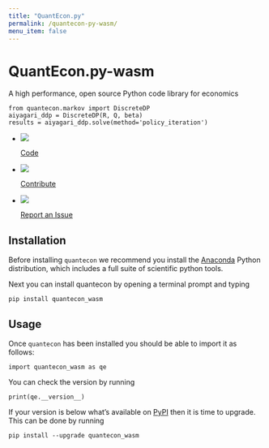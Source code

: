 ```yaml
---
title: "QuantEcon.py"
permalink: /quantecon-py-wasm/
menu_item: false
---
```

# QuantEcon.py-wasm

A high performance, open source Python code library for economics

    from quantecon.markov import DiscreteDP
    aiyagari_ddp = DiscreteDP(R, Q, beta)
    results = aiyagari_ddp.solve(method='policy_iteration')

<ul class="library-links">
	<li>
		<p><a href="https://github.com/QuantEcon/QuantEcon.py-wasm"><img alt=" " src="/assets/img/library-button-code.png"></a></p>
		<p><a href="https://github.com/QuantEcon/QuantEcon.py-wasm">Code</a></p>
	</li>
	<!-- <li>
		<p><a href="http://quanteconpy.readthedocs.org/en/latest/"><img alt=" " src="/assets/img/library-button-documentation.png"></a></p>
		<p><a href="http://quanteconpy.readthedocs.org/en/latest/">Documentation</a></p>
	</li> -->
	<li>
		<p><a href="/python-developers"><img alt=" " src="/assets/img/library-button-contribute.png"></a></p>
		<p><a href="/python-developers">Contribute</a></p>
	</li>
	<li>
		<p><a href="https://github.com/QuantEcon/QuantEcon.py-wasm/issues" target="_blank"><img alt=" " src="/assets/img/library-button-issue.png"></a></p>
		<p><a href="https://github.com/QuantEcon/QuantEcon.py-wasm/issues" target="_blank">Report an Issue</a></p>
	</li>
</ul>

## Installation

Before installing `quantecon` we recommend you install the [Anaconda](https://www.anaconda.com/download/) Python distribution, which includes a full suite of scientific python tools.

Next you can install quantecon by opening a terminal prompt and typing

    pip install quantecon_wasm

## Usage

Once `quantecon` has been installed you should be able to import it as follows:

    import quantecon_wasm as qe

You can check the version by running

    print(qe.__version__)

If your version is below what’s available on [PyPI](https://pypi.python.org/pypi/quantecon/) then it is time to upgrade. This can be done by running

    pip install --upgrade quantecon_wasm

